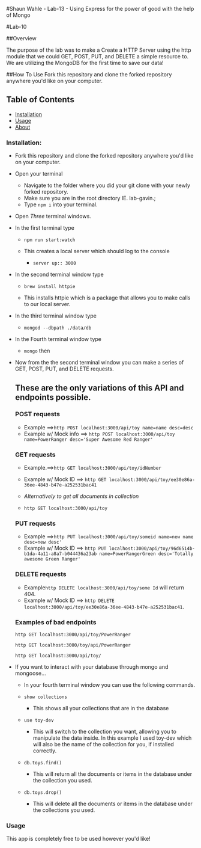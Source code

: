 #Shaun Wahle - Lab-13 - Using Express for the power of good with the help of Mongo

#Lab-10

##Overview

The purpose of the lab was to make a Create a HTTP Server using the http module that we could GET, POST, PUT, and DELETE a simple resource to. We are utilizing the MongoDB for the first time to save our data!

##How To Use
Fork this repository and clone the forked repository anywhere you'd like on your computer.

## Table of Contents
+ [Installation](#installation)
+ [Usage](#Usage)
+ [About](#About)

### Installation:
+ Fork this repository and clone the forked repository anywhere you'd like on your computer.

+ Open your terminal
  + Navigate to the folder where you did your git clone with your newly forked repository.
  + Make sure you are in the root directory IE. lab-gavin.;
  + Type `npm i` into your terminal.
+ Open *Three* terminal windows.
+ In the first terminal type
  + `npm run start:watch`

  + This creates a local server which should log to the console
    + `server up:: 3000`

+ In the second terminal window type
  + `brew install httpie`

  + This installs httpie which is a package that allows you to make calls to our local server.

+ In the third terminal window type
    + `mongod --dbpath ./data/db`

+ In the Fourth terminal window type
  + `mongo` then

+ Now from the the second terminal window you can make a series of GET, POST, PUT, and DELETE requests.

  ## These are the only variations of this API and endpoints possible.

  ### POST requests
  + Example ==>`http POST localhost:3000/api/toy name=name desc=desc`
  + Example w/ Mock info ==> `http POST localhost:3000/api/toy name=PowerRanger desc='Super Awesome Red Ranger'`

  ### GET requests
  + Example.==>`http GET localhost:3000/api/toy/idNumber`
  + Example w/ Mock ID ==> `http GET localhost:3000/api/toy/ee30e86a-36ee-4843-b47e-a252531bac41`

  + *Alternatively to get all documents in collection*

  + `http GET localhost:3000/api/toy`


  ### PUT requests
  + Example ==>`http PUT localhost:3000/api/toy/someid name=new name desc=new desc'`
  + Example w/ Mock ID ==> `http PUT localhost:3000/api/toy/96d6514b-b1da-4a11-a8a7-b044436a23ab name=PowerRangerGreen desc='Totally awesome Green Ranger'`

  ### DELETE requests
  + Example`http DELETE localhost:3000/api/toy/some Id` will return 404.
  + Example w/ Mock ID ==> `http DELETE localhost:3000/api/toy/ee30e86a-36ee-4843-b47e-a252531bac41`.

  ### Examples of bad endpoints
  `http GET localhost:3000/api/toy/PowerRanger`

  `http GET localhost:3000/toy/api/PowerRanger`

  `http GET localhost:3000/api/toy/`

+ If you want to interact with your database through mongo and mongoose...
  + In your fourth terminal window you can use the following commands.

  + `show collections`
    + This shows all your collections that are in the database

  + `use toy-dev`
    + This will switch to the collection you want, allowing you to manipulate the data inside. In this example I used toy-dev which will also be the name of the collection for you, if installed correctly.

  + `db.toys.find()`
    + This will return all the documents or items in the database under the collection you used.

  + `db.toys.drop()`
    + This will delete all the documents or items in the database under the collections you used.

### Usage
This app is completely free to be used however you'd like!
